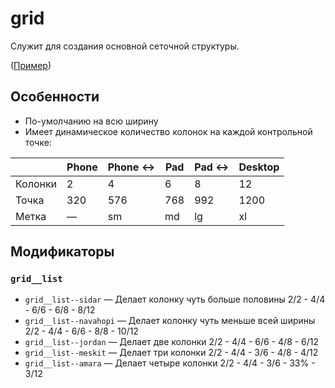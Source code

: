 # grid

Служит для создания основной сеточной структуры.

([Пример](https://getsedona.github.io/sedona-components/grid.html))

## Особенности

* По-умолчанию на всю ширину
* Имеет динамическое количество колонок на каждой контрольной точке:

|         | Phone | Phone ↔ | Pad | Pad ↔ | Desktop |
| ------- | ----- | ------- | --- | ----- | ------- |
| Колонки | 2     | 4       | 6   | 8     | 12      |
| Точка   | 320   | 576     | 768 | 992   | 1200    |
| Метка   | —     | sm      | md  | lg    | xl      |

## Модификаторы

### `grid__list`

* `grid__list--sidar` — Делает колонку чуть больше половины 2/2 - 4/4 - 6/6 - 6/8 - 8/12
* `grid__list--navahopi` — Делает колонку чуть меньше всей ширины 2/2 - 4/4 - 6/6 - 8/8 - 10/12
* `grid__list--jordan` — Делает две колонки 2/2 - 4/4 - 6/6 - 4/8 - 6/12
* `grid__list--meskit` — Делает три колонки 2/2 - 4/4 - 3/6 - 4/8 - 4/12
* `grid__list--amara` — Делает четыре колонки 2/2 - 4/4 - 3/6 - 33% - 3/12
